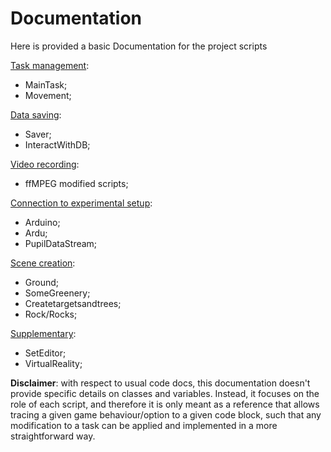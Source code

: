 
# Documentation

Here is provided a basic Documentation for the project scripts

[Task management](scripts_docs/Task_management.md): 
- MainTask;
- Movement;

[Data saving](scripts_docs/Data_saving.md): 
- Saver;
- InteractWithDB;

[Video recording](scripts_docs/Video_recording.md):
- ffMPEG modified scripts;

[Connection to experimental setup](scripts_docs/Connection_to_setup.md):
- Arduino;
- Ardu;
- PupilDataStream;

[Scene creation](scripts_docs/Scene_creation.md):
- Ground;
- SomeGreenery;
- Createtargetsandtrees;
- Rock/Rocks;

[Supplementary](scripts_docs/Supplementary.md):
- SetEditor;
- VirtualReality;

**Disclaimer**: with respect to usual code docs, this documentation doesn't provide specific details on classes and variables. Instead, it focuses on the role of each script, and therefore it is only meant as a reference that allows tracing a given game behaviour/option to a given code block, such that any modification to a task can be applied and implemented in a more straightforward way.

